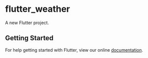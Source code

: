 # flutter_weather

A new Flutter project.

## Getting Started

For help getting started with Flutter, view our online
[documentation](https://flutter.io/).
